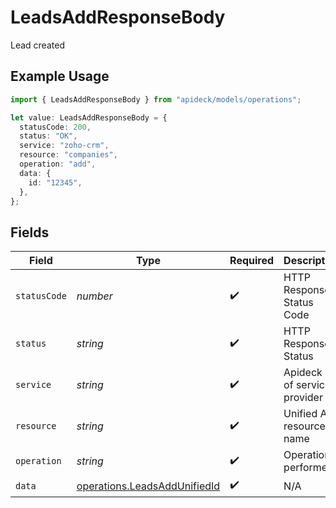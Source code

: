 # LeadsAddResponseBody

Lead created

## Example Usage

```typescript
import { LeadsAddResponseBody } from "apideck/models/operations";

let value: LeadsAddResponseBody = {
  statusCode: 200,
  status: "OK",
  service: "zoho-crm",
  resource: "companies",
  operation: "add",
  data: {
    id: "12345",
  },
};
```

## Fields

| Field                                                                        | Type                                                                         | Required                                                                     | Description                                                                  | Example                                                                      |
| ---------------------------------------------------------------------------- | ---------------------------------------------------------------------------- | ---------------------------------------------------------------------------- | ---------------------------------------------------------------------------- | ---------------------------------------------------------------------------- |
| `statusCode`                                                                 | *number*                                                                     | :heavy_check_mark:                                                           | HTTP Response Status Code                                                    | 200                                                                          |
| `status`                                                                     | *string*                                                                     | :heavy_check_mark:                                                           | HTTP Response Status                                                         | OK                                                                           |
| `service`                                                                    | *string*                                                                     | :heavy_check_mark:                                                           | Apideck ID of service provider                                               | zoho-crm                                                                     |
| `resource`                                                                   | *string*                                                                     | :heavy_check_mark:                                                           | Unified API resource name                                                    | companies                                                                    |
| `operation`                                                                  | *string*                                                                     | :heavy_check_mark:                                                           | Operation performed                                                          | add                                                                          |
| `data`                                                                       | [operations.LeadsAddUnifiedId](../../models/operations/leadsaddunifiedid.md) | :heavy_check_mark:                                                           | N/A                                                                          |                                                                              |